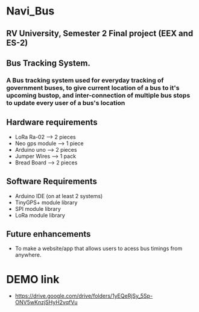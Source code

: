 # Navi_Bus
## RV University, Semester 2 Final project (EEX and ES-2)
## Bus Tracking System.
### A Bus tracking system used for everyday tracking of government buses, to give current location of a bus to it's upcoming bustop, and inter-connection of multiple bus stops to update every user of a bus's location

## Hardware requirements
- LoRa Ra-02        --> 2 pieces
- Neo gps module    --> 1 piece
- Arduino uno       --> 2 pieces
- Jumper Wires      --> 1 pack
- Bread Board       --> 2 pieces

## Software Requirements
- Arduino IDE (on at least 2 systems)
- TinyGPS+ module library
- SPI module library 
- LoRa module library


## Future enhancements
- To make a website/app that allows users to acess bus timings from anywhere.

# DEMO link
- https://drive.google.com/drive/folders/1yEQeRjSy_5Sp-ONV5wKnzjSHyH2vqfVu
